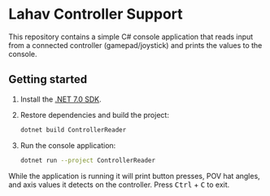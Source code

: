 # Lahav Controller Support

This repository contains a simple C# console application that reads input from a connected controller (gamepad/joystick) and prints the values to the console.

## Getting started

1. Install the [.NET 7.0 SDK](https://dotnet.microsoft.com/download).
2. Restore dependencies and build the project:

   ```bash
   dotnet build ControllerReader
   ```

3. Run the console application:

   ```bash
   dotnet run --project ControllerReader
   ```

While the application is running it will print button presses, POV hat angles, and axis values it detects on the controller. Press <kbd>Ctrl</kbd> + <kbd>C</kbd> to exit.
